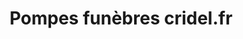 ---
title: "Pompes funèbres cridel.fr"
url: /tarnos/pompes-funebres-cridel-fr/
shop: directeurs de funérailles
---